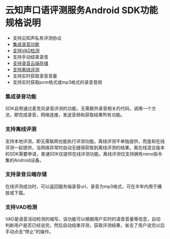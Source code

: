 # 云知声口语评测服务Android SDK功能规格说明

* 支持云知声私有评测协议
* [集成录音功能](#集成录音功能)
* [支持VAD检测](#支持VAD检测)
* 支持手动结束录音
* [支持录音云端存储](#支持录音云端存储)
* [支持离线评测](#支持离线评测)
* 支持实时获取录音音量
* 支持实时获取pcm格式或mp3格式的录音音频

### 集成录音功能

SDK自带通过麦克风录音评测的功能，无需额外录音相关的代码，调用一个方法，即完成录音，网络连接，发送音频和获取结果所有功能。

### 支持离线评测

支持本地评测，即无需联网也能执行评测功能。离线评测不单独提供，而是和在线评测一起提供，当网络异常时自动无缝得获取到离线评测的结果。离在线混合版本的SDK需要申请，普通SDK仅提供在线评测功能。离线评测仅支持拥有neno指令集的Android设备。

### 支持录音云端存储

在线评测成功时，可以返回服务端录音url，录音为mp3格式，可在半年内用于播放或下载。

### 支持VAD检测

VAD是语音活动检测的缩写，该功能可以根据用户实时的语音音量等信息，自动判断用户是否已经说完，然后自动结束评测，获取评测结果，省去了用户说完以后手动点击“停止”的操作。
